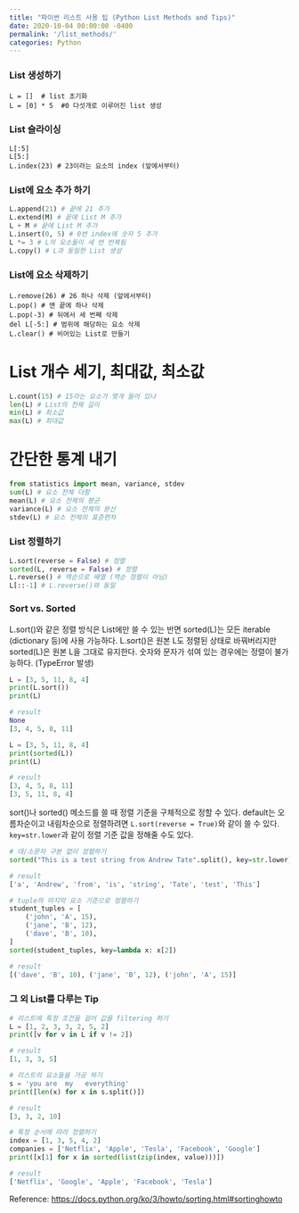```yaml
---
title: "파이썬 리스트 사용 팁 (Python List Methods and Tips)"
date: 2020-10-04 00:00:00 -0400
permalink: '/list_methods/'
categories: Python
---
```


### List 생성하기
```
L = []  # list 초기화 
L = [0] * 5  #0 다섯개로 이루어진 list 생성
```

### List 슬라이싱
```
L[:5]
L[5:]
L.index(23) # 23이라는 요소의 index (앞에서부터)
```

### List에 요소 추가 하기
```python
L.append(21) # 끝에 21 추가
L.extend(M) # 끝에 List M 추가
L + M # 끝에 List M 추가
L.insert(0, 5) # 0번 index에 숫자 5 추가
L *= 3 # L의 요소들이 세 번 반복됨
L.copy() # L과 동일한 List 생성
```

### List에 요소 삭제하기
```
L.remove(26) # 26 하나 삭제 (앞에서부터)
L.pop() # 맨 끝에 하나 삭제
L.pop(-3) # 뒤에서 세 번째 삭제
del L[-5:] # 범위에 해당하는 요소 삭제
L.clear() # 비어있는 List로 만들기
```

# List 개수 세기, 최대값, 최소값
```python
L.count(15) # 15라는 요소가 몇개 들어 있나
len(L) # List의 전체 길이
min(L) # 최소값
max(L) # 최대값
```

# 간단한 통계 내기
```python
from statistics import mean, variance, stdev
sum(L) # 요소 전체 더함
mean(L) # 요소 전체의 평균
variance(L) # 요소 전체의 분산
stdev(L) # 요소 전체의 표준편차
```

### List 정렬하기
```python
L.sort(reverse = False) # 정렬
sorted(L, reverse = False) # 정렬
L.reverse() # 역순으로 배열 (역순 정렬이 아님)
L[::-1] # L.reverse()와 동일
```

### Sort vs. Sorted

L.sort()와 같은 정렬 방식은 List에만 쓸 수 있는 반면 sorted(L)는 모든 iterable (dictionary 등)에 사용 가능하다.
L.sort()은 원본 L도 정렬된 상태로 바꿔버리지만 sorted(L)은 원본 L을 그대로 유지한다.
숫자와 문자가 섞여 있는 경우에는 정렬이 불가능하다. (TypeError 발생)

```python
L = [3, 5, 11, 8, 4]
print(L.sort())
print(L)

# result
None
[3, 4, 5, 8, 11]
```

```python
L = [3, 5, 11, 8, 4]
print(sorted(L))
print(L)

# result
[3, 4, 5, 8, 11]
[3, 5, 11, 8, 4]
```

sort()나 sorted() 메소드를 쓸 때 정렬 기준을 구체적으로 정할 수 있다. default는 오름차순이고 내림차순으로 정렬하려면 `L.sort(reverse = True)`와 같이 쓸 수 있다. `key=str.lower`과 같이 정렬 기준 값을 정해줄 수도 있다.

```python
# 대/소문자 구분 없이 정렬하기
sorted("This is a test string from Andrew Tate".split(), key=str.lower)

# result
['a', 'Andrew', 'from', 'is', 'string', 'Tate', 'test', 'This']
```

```python
# tuple의 마지막 요소 기준으로 정렬하기
student_tuples = [
    ('john', 'A', 15),
    ('jane', 'B', 12),
    ('dave', 'B', 10),
]
sorted(student_tuples, key=lambda x: x[2])

# result
[('dave', 'B', 10), ('jane', 'B', 12), ('john', 'A', 15)]
```

### 그 외 List를 다루는 Tip

```python
# 리스트에 특정 조건을 걸어 값을 filtering 하기
L = [1, 2, 3, 3, 2, 5, 2]
print([v for v in L if v != 2])

# result
[1, 3, 3, 5]
```

```python
# 리스트의 요소들을 가공 하기
s = 'you are  my   everything'
print([len(x) for x in s.split()])

# result
[3, 3, 2, 10]
```

```python
# 특정 순서에 따라 정렬하기
index = [1, 3, 5, 4, 2]
companies = ['Netflix', 'Apple', 'Tesla', 'Facebook', 'Google']
print([x[1] for x in sorted(list(zip(index, value)))])

# result
['Netflix', 'Google', 'Apple', 'Facebook', 'Tesla']
```

Reference: https://docs.python.org/ko/3/howto/sorting.html#sortinghowto

